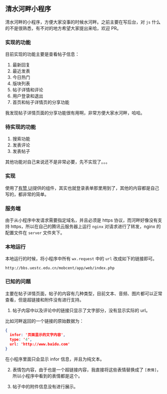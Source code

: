 ## 清水河畔小程序

清水河畔的小程序，方便大家没事的时候水河畔。之前主要在写后台，对 `js` 什么的不是很熟悉，有不对的地方希望大家提出来哈，欢迎 PR。

### 实现的功能

目前实现的功能主要是查看帖子信息：

1. 最新回复
1. 最近发表
1. 今日热门
1. 版块列表
1. 帖子详情和评论
1. 用户登录和退出
1. 首页和帖子详情页的分享功能

我发现帖子详情页面的分享功能很有用啊，非常方便大家水河畔，哈哈。

### 待实现的功能

1. 搜索功能
1. 发表评论
1. 发表帖子

其他功能对自己来说还不是非常必要，先不实现了。。。

### 实现

使用了[有赞 UI](https://github.com/youzan/zanui-weapp)提供的组件，其实也就登录表单那里用到了，其他的内容都是自己写的，都非常的简单。

### 服务端

由于从小程序中发请求需要指定域名，并且必须是 https 协议，而河畔好像没有支持 https，所以在自己的腾讯云服务器上运行 `nginx` 对请求进行了转发，nginx 的配置文件在 `server` 文件夹下。

### 本地运行

本地运行的时候，将小程序中所有 `wx.request` 中的 `url` 改成如下的链接即可。

```
http://bbs.uestc.edu.cn/mobcent/app/web/index.php
```

### 已知的问题

主要在帖子详情页面，帖子的内容有几种类型，目前文本、音频、图片都可以正常查看，但是超链接和附件没有进行支持。

1. 帖子内容中以及评论中的链接只显示了文字部分，没有显示实际的 url。

比如河畔返回的一个链接的原始数据为：

```json
{
  infor: '页面显示的文字内容',
  type: '4',
  url: 'http://www.baidu.com'
}
```

在小程序里面只会显示 infor 信息，并且为纯文本。

2. 表情包内容，由于也是一个超链接内容，我直接将这些表情替换成了 `[表情]`，所以小程序中看到的表情都是这个。

3. 帖子中的附件信息没有进行展示。

